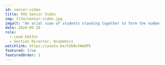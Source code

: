 ```yaml
---
id: senior-video
title: FHS Senior Video
img: film/senior-video.jpg
imgalt: "An arial view of students standing together to form the number 24."
date: 2024-05-28
role: 
  - Lead Editor
  - Section Director, Academics
watchlink: https://youtu.be/h5bBckWe0Pk
featured: true
featuredOrder: 1
---
```

